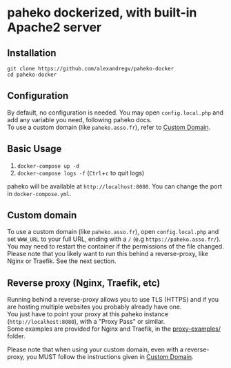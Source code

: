 # paheko dockerized, with built-in Apache2 server

## Installation

```shell
git clone https://github.com/alexandregv/paheko-docker
cd paheko-docker
```

## Configuration

By default, no configuration is needed. You may open `config.local.php` and add any variable you need, following paheko docs.  
To use a custom domain (like `paheko.asso.fr`), refer to [Custom Domain](#custom-domain).

## Basic Usage

1. `docker-compose up -d`
2. `docker-compose logs -f` (`Ctrl`+`c` to quit logs)

paheko will be available at `http://localhost:8080`. You can change the port in `docker-compose.yml`.

## Custom domain

To use a custom domain (like `paheko.asso.fr`), open `config.local.php` and set `WWW_URL` to your full URL, ending with a `/` (e.g `https://paheko.asso.fr/`).  
You may need to restart the container if the permissions of the file changed.  
Please note that you likely want to run this behind a reverse-proxy, like Nginx or Traefik. See the next section.

## Reverse proxy (Nginx, Traefik, etc)

Running behind a reverse-proxy allows you to use TLS (HTTPS) and if you are hosting multiple websites you probably already have one.  
You just have to point your proxy at this paheko instance (`http://localhost:8080`), with a "Proxy Pass" or similar.  
Some examples are provided for Nginx and Traefik, in the [proxy-examples/](./proxy-examples/) folder.

Please note that when using your custom domain, even with a reverse-proxy, you MUST follow the instructions given in [Custom Domain](#custom-domain).
